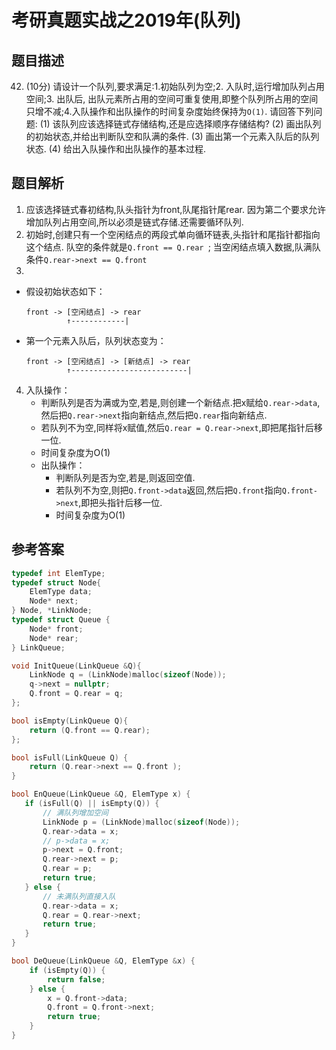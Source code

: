 # 考研真题实战之2019年(队列)

## 题目描述

42. (10分) 请设计一个队列,要求满足:1.初始队列为空;2. 入队时,运行增加队列占用空间;3. 出队后, 出队元素所占用的空间可重复使用,即整个队列所占用的空间只增不减;4.入队操作和出队操作的时间复杂度始终保持为`O(1)`. 请回答下列问题:
    (1) 该队列应该选择链式存储结构,还是应选择顺序存储结构?
    (2) 画出队列的初始状态,并给出判断队空和队满的条件.
    (3) 画出第一个元素入队后的队列状态.
    (4) 给出入队操作和出队操作的基本过程.

## 题目解析

1. 应该选择链式春初结构,队头指针为front,队尾指针尾rear.
   因为第二个要求允许增加队列占用空间,所以必须是链式存储.还需要循环队列.
2. 初始时,创建只有一个空闲结点的两段式单向循环链表,头指针和尾指针都指向这个结点.
   队空的条件就是`Q.front == Q.rear `; 当空闲结点填入数据,队满队条件`Q.rear->next == Q.front`
3.
- 假设初始状态如下：
  ```
  front -> [空闲结点] -> rear
           ↑------------|
  ```
- 第一个元素入队后，队列状态变为：
  ```
  front -> [空闲结点] -> [新结点] -> rear
           ↑--------------------------|
  ```
4. 入队操作：
   - 判断队列是否为满或为空,若是,则创建一个新结点.把x赋给`Q.rear->data`,然后把`Q.rear->next`指向新结点,然后把`Q.rear`指向新结点.
   - 若队列不为空,同样将x赋值,然后`Q.rear = Q.rear->next`,即把尾指针后移一位.
   - 时间复杂度为O(1)
   - 出队操作：
     - 判断队列是否为空,若是,则返回空值.
     - 若队列不为空,则把`Q.front->data`返回,然后把`Q.front`指向`Q.front->next`,即把头指针后移一位.
     - 时间复杂度为O(1)

## 参考答案
```C++
typedef int ElemType;
typedef struct Node{
    ElemType data;
    Node* next;
} Node, *LinkNode;
typedef struct Queue {
    Node* front;
    Node* rear;
} LinkQueue;

void InitQueue(LinkQueue &Q){
    LinkNode q = (LinkNode)malloc(sizeof(Node));
    q->next = nullptr;
    Q.front = Q.rear = q;
};

bool isEmpty(LinkQueue Q){
    return (Q.front == Q.rear);
};

bool isFull(LinkQueue Q) {
    return (Q.rear->next == Q.front );
}

bool EnQueue(LinkQueue &Q, ElemType x) {
   if (isFull(Q) || isEmpty(Q)) {
       // 满队列增加空间
       LinkNode p = (LinkNode)malloc(sizeof(Node));
       Q.rear->data = x;
       // p->data = x;
       p->next = Q.front;
       Q.rear->next = p;
       Q.rear = p;
       return true;
   } else {
       // 未满队列直接入队
       Q.rear->data = x;
       Q.rear = Q.rear->next;
       return true;
   }
}

bool DeQueue(LinkQueue &Q, ElemType &x) {
    if (isEmpty(Q)) {
        return false;
    } else {
        x = Q.front->data;
        Q.front = Q.front->next;
        return true;
    }
}
```

